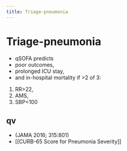 ```yaml
---
title: Triage-pneumonia
---
```


# Triage-pneumonia

- qSOFA predicts
- poor outcomes,
- prolonged ICU stay,
- and in-hospital mortality if >2 of 3:

1. RR>22,
2. AMS,
3. SBP<100

## qv

- (JAMA 2016; 315:801)
- [[CURB-65 Score for Pneumonia Severity]]
